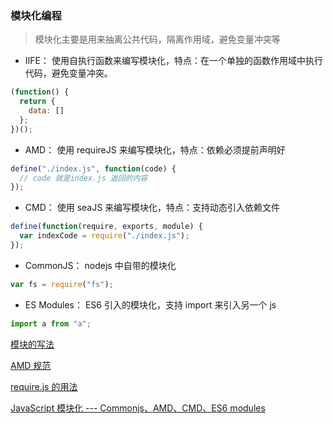 ### 模块化编程

> 模块化主要是用来抽离公共代码，隔离作用域，避免变量冲突等

- IIFE： 使用自执行函数来编写模块化，特点：在一个单独的函数作用域中执行代码，避免变量冲突。

```js
(function() {
  return {
    data: []
  };
})();
```

- AMD： 使用 requireJS 来编写模块化，特点：依赖必须提前声明好

```js
define("./index.js", function(code) {
  // code 就是index.js 返回的内容
});
```

- CMD： 使用 seaJS 来编写模块化，特点：支持动态引入依赖文件

```js
define(function(require, exports, module) {
  var indexCode = require("./index.js");
});
```

- CommonJS： nodejs 中自带的模块化

```js
var fs = require("fs");
```

- ES Modules： ES6 引入的模块化，支持 import 来引入另一个 js

```js
import a from "a";
```

[模块的写法](http://www.ruanyifeng.com/blog/2012/10/javascript_module.html)

[AMD 规范](http://www.ruanyifeng.com/blog/2012/10/asynchronous_module_definition.html)

[require.js 的用法](http://www.ruanyifeng.com/blog/2012/11/require_js.html)

[JavaScript 模块化 --- Commonjs、AMD、CMD、ES6 modules](https://zhuanlan.zhihu.com/p/32324311)
